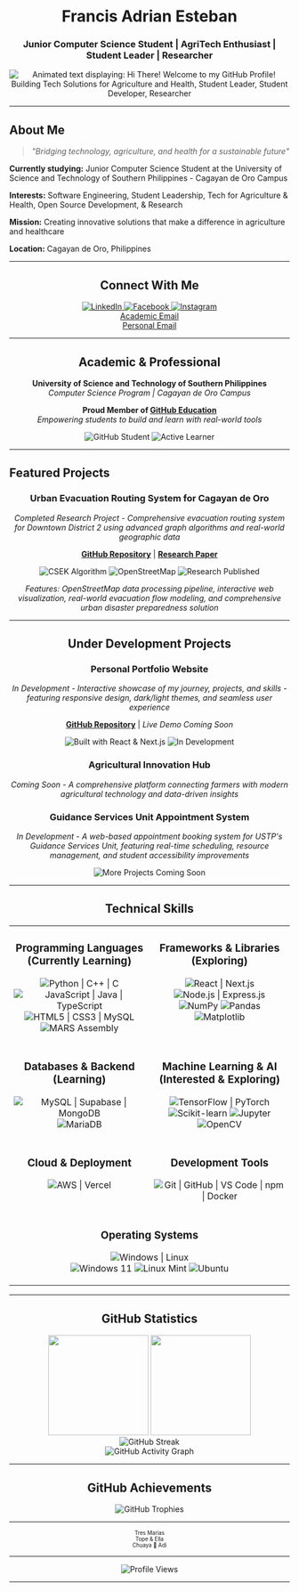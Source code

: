 <div align="center">

<div itemscope itemtype="https://schema.org/Person">

# <span itemprop="name">Francis Adrian Esteban</span>
### <span itemprop="jobTitle">Junior Computer Science Student</span> | <span itemprop="knowsAbout">AgriTech Enthusiast</span> | Student Leader | Researcher

<meta itemprop="description" content="Computer Science student specializing in agricultural technology solutions and urban evacuation systems">
<meta itemprop="url" content="https://github.com/AdiFranDev">
<meta itemprop="sameAs" content="https://www.linkedin.com/in/esteban-francis-adrian-g-9304a4311/">

</div>
<img 
  src="https://readme-typing-svg.herokuapp.com?font=Fira+Code&size=22&duration=3000&pause=1000&color=FF69B4&center=true&vCenter=true&width=700&lines=Hi+There!;Welcome+to+my+GitHub+Profile!;Building+Tech+Solutions;for+Agriculture+and+Health;Student+Leader;Student+Developer;Researcher" 
  alt="Animated text displaying: Hi There! Welcome to my GitHub Profile! Building Tech Solutions for Agriculture and Health, Student Leader, Student Developer, Researcher"
  role="img"
  aria-label="Dynamic introduction text animation"
/>

</div>

---

## About Me

<div align="center">

> *"Bridging technology, agriculture, and health for a sustainable future"*

</div>

**Currently studying:** Junior Computer Science Student at the University of Science and Technology of Southern Philippines - Cagayan de Oro Campus

**Interests:** Software Engineering, Student Leadership, Tech for Agriculture & Health, Open Source Development, & Research

**Mission:** Creating innovative solutions that make a difference in agriculture and healthcare

**Location:** Cagayan de Oro, Philippines

---

<div align="center">

## Connect With Me

<a href="https://www.linkedin.com/in/esteban-francis-adrian-g-9304a4311/" target="_blank">
<img src="https://img.shields.io/badge/LinkedIn-0A66C2?style=for-the-badge&logo=linkedin&logoColor=white" alt="LinkedIn" />
</a>
<a href="https://www.facebook.com/francis.adrian.141185" target="_blank">
<img src="https://img.shields.io/badge/Facebook-1877F2?style=for-the-badge&logo=facebook&logoColor=white" alt="Facebook" />
</a>
<a href="https://www.instagram.com/adriannotsosmol_/" target="_blank">
<img src="https://img.shields.io/badge/Instagram-E4405F?style=for-the-badge&logo=instagram&logoColor=white" alt="Instagram" />
</a>
<br/>
<a href="mailto:francisadrian.esteban@1.ustp.edu.ph" target="_blank">
Academic Email
</a>
<br/>
<a href="mailto:estebanfrancisadrian@gmail.com" target="_blank">
Personal Email
</a>

</div>

---

<div align="center">

## Academic & Professional

**University of Science and Technology of Southern Philippines**  
*Computer Science Program | Cagayan de Oro Campus*

**Proud Member of [GitHub Education](https://education.github.com/)**  
*Empowering students to build and learn with real-world tools*

<img src="https://img.shields.io/badge/GitHub-Student_Pack-blue?style=for-the-badge&logo=github&logoColor=white" alt="GitHub Student" />
<img src="https://img.shields.io/badge/Status-Active_Learner-success?style=for-the-badge" alt="Active Learner" />

</div>

---

## Featured Projects

<div align="center">

### Urban Evacuation Routing System for Cagayan de Oro
*Completed Research Project - Comprehensive evacuation routing system for Downtown District 2 using advanced graph algorithms and real-world geographic data*

**[GitHub Repository](https://github.com/AdiFranDev/Capacity-Scaled-Edmonds-Karp-Algorithm/tree/main/CSEK%20FINAL)** | **[Research Paper](https://papers.ssrn.com/sol3/papers.cfm?abstract_id=5370429)**

<img src="https://img.shields.io/badge/Algorithm-Capacity_Scaled_Edmonds_Karp-28a745?style=for-the-badge&logo=github&logoColor=white" alt="CSEK Algorithm" />
<img src="https://img.shields.io/badge/Data_Source-OpenStreetMap-7EBC6F?style=for-the-badge&logo=openstreetmap&logoColor=white" alt="OpenStreetMap" />
<img src="https://img.shields.io/badge/Status-Research_Published-success?style=for-the-badge&logo=academia&logoColor=white" alt="Research Published" />

*Features: OpenStreetMap data processing pipeline, interactive web visualization, real-world evacuation flow modeling, and comprehensive urban disaster preparedness solution*

---

## Under Development Projects

### Personal Portfolio Website
*In Development - Interactive showcase of my journey, projects, and skills - featuring responsive design, dark/light themes, and seamless user experience*

**[GitHub Repository](https://github.com/AdiFranDev/portfolio)** | *Live Demo Coming Soon*

<img src="https://img.shields.io/badge/Built_with-React_&_Next.js-61DAFB?style=for-the-badge&logo=react&logoColor=white" alt="Built with React & Next.js" />
<img src="https://img.shields.io/badge/Status-In_Development-orange?style=for-the-badge&logo=github&logoColor=white" alt="In Development" />

### Agricultural Innovation Hub
*Coming Soon - A comprehensive platform connecting farmers with modern agricultural technology and data-driven insights*

### Guidance Services Unit Appointment System
*In Development - A web-based appointment booking system for USTP's Guidance Services Unit, featuring real-time scheduling, resource management, and student accessibility improvements*

<img src="https://img.shields.io/badge/More_projects_coming_soon...-FF69B4?style=for-the-badge&logo=github&logoColor=white" alt="More Projects Coming Soon" />

</div>

---

<div align="center">

## Technical Skills

<table>
<tr>
<td valign="top" width="50%">

<div align="center">

### Programming Languages (Currently Learning)

</div>

<p align="center">
<img src="https://skillicons.dev/icons?i=python,cpp,c" title="Python | C++ | C" />
<br/>
<img src="https://skillicons.dev/icons?i=js,java,typescript" title="JavaScript | Java | TypeScript" />
<br/>
<img src="https://skillicons.dev/icons?i=html,css,mysql" title="HTML5 | CSS3 | MySQL" />
<br/>
<img src="https://img.shields.io/badge/MARS_Assembly-FF6B35?style=for-the-badge&logo=assembly&logoColor=white" alt="MARS Assembly" title="MARS Assembly (MIPS)" />
</p>

</td>
<td valign="top" width="50%">

<div align="center">

### Frameworks & Libraries (Exploring)

</div>

<p align="center">
<img src="https://skillicons.dev/icons?i=react,nextjs" title="React | Next.js" />
<br/>
<img src="https://skillicons.dev/icons?i=nodejs,express" title="Node.js | Express.js" />
<br/>
<img src="https://img.shields.io/badge/NumPy-013243?style=for-the-badge&logo=numpy&logoColor=white" alt="NumPy" title="NumPy" />
<img src="https://img.shields.io/badge/Pandas-150458?style=for-the-badge&logo=pandas&logoColor=white" alt="Pandas" title="Pandas" />
  <br/>
<img src="https://img.shields.io/badge/Matplotlib-11557c?style=for-the-badge&logo=python&logoColor=white" alt="Matplotlib" title="Matplotlib" />
</p>

</td>
</tr>
<tr>
<td valign="top" width="50%">

<div align="center">

### Databases & Backend (Learning)

</div>

<p align="center">
<img src="https://skillicons.dev/icons?i=mysql,supabase,mongodb" title="MySQL | Supabase | MongoDB" />
<br/>
<img src="https://img.shields.io/badge/MariaDB-003545?style=for-the-badge&logo=mariadb&logoColor=white" alt="MariaDB" title="MariaDB" />
</p>

</td>
<td valign="top" width="50%">

<div align="center">

### Machine Learning & AI (Interested & Exploring)

</div>

<p align="center">
<img src="https://skillicons.dev/icons?i=tensorflow,pytorch" title="TensorFlow | PyTorch" />
<br/>
<img src="https://img.shields.io/badge/scikit--learn-F7931E?style=for-the-badge&logo=scikit-learn&logoColor=white" alt="Scikit-learn" title="Scikit-learn" />
<img src="https://img.shields.io/badge/Jupyter-F37626?style=for-the-badge&logo=jupyter&logoColor=white" alt="Jupyter" title="Jupyter Notebook" />
<img src="https://img.shields.io/badge/OpenCV-27338e?style=for-the-badge&logo=OpenCV&logoColor=white" alt="OpenCV" title="OpenCV" />
</p>

</td>
</tr>
<tr>
<td valign="top" width="50%">

<div align="center">

### Cloud & Deployment

</div>

<p align="center">
<img src="https://skillicons.dev/icons?i=aws,vercel" title="AWS | Vercel" />
</p>

</td>
<td valign="top" width="50%">

<div align="center">

### Development Tools

</div>

<p align="center">
<img src="https://skillicons.dev/icons?i=git,github,vscode,npm,docker" title="Git | GitHub | VS Code | npm | Docker" />
</p>

</td>
</tr>
<tr>
<td colspan="2" valign="top">

<div align="center">

### Operating Systems

</div>

<p align="center">
<img src="https://skillicons.dev/icons?i=windows,linux" title="Windows | Linux" />
<br/>
<img src="https://img.shields.io/badge/Windows_11-0078d4?style=for-the-badge&logo=windows&logoColor=white" alt="Windows 11" title="Windows 11" />
<img src="https://img.shields.io/badge/Linux_Mint-87CF3E?style=for-the-badge&logo=linuxmint&logoColor=white" alt="Linux Mint" title="Linux Mint" />
<img src="https://img.shields.io/badge/Ubuntu-E95420?style=for-the-badge&logo=ubuntu&logoColor=white" alt="Ubuntu" title="Ubuntu" />
</p>

</td>
</tr>
</table>

</div>

---

<div align="center">

## GitHub Statistics

<img height="180em" src="https://github-readme-stats.vercel.app/api?username=AdiFranDev&show_icons=true&theme=radical&include_all_commits=true&count_private=true"/>
<img height="180em" src="https://github-readme-stats.vercel.app/api/top-langs/?username=AdiFranDev&layout=compact&langs_count=8&theme=radical"/>

<br/>

<img src="https://github-readme-streak-stats.herokuapp.com/?user=AdiFranDev&theme=radical" alt="GitHub Streak" />

<br/>

<img src="https://github-readme-activity-graph.vercel.app/graph?username=AdiFranDev&theme=react-dark&hide_border=true" alt="GitHub Activity Graph" />

</div>

---

<div align="center">


## GitHub Achievements

<img src="https://github-profile-trophy.vercel.app/?username=AdiFranDev&theme=radical&no-frame=false&no-bg=false&margin-w=4" alt="GitHub Trophies" />

</div>

---

<div align="center">
<sup><small>Tres Marias
<br/>
  Tope & Ella
</small></sup>
</div>

<div align="center">
<sup><small>Chuaya 💝 Adi</small></sup>
</div>

---

<div align="center">

![Profile Views](https://komarev.com/ghpvc/?username=AdiFranDev&color=FF69B4&style=for-the-badge&label=Profile+Views)

</div>

---

